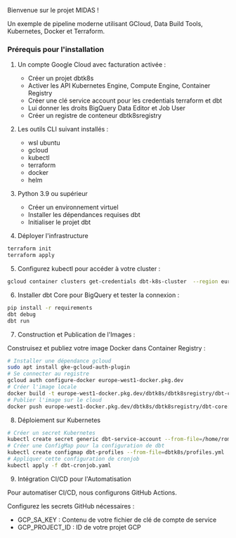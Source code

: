 Bienvenue sur le projet MIDAS !

Un exemple de pipeline moderne utilisant GCloud, Data Build Tools, Kubernetes, Docker et Terraform.

### Prérequis pour l'installation 
1. Un compte Google Cloud avec facturation activée :
   - Créer un projet dbtk8s
   - Activer les API Kubernetes Engine, Compute Engine, Container Registry
   - Créer une clé service account pour les credentials terraform et dbt
   - Lui donner les droits BigQuery Data Editor et Job User
   - Créer un registre de conteneur dbtk8sregistry
2. Les outils CLI suivant installés :
   - wsl ubuntu
   - gcloud
   - kubectl
   - terraform
   - docker
   - helm
3. Python 3.9 ou supérieur 
   - Créer un environnement virtuel 
   - Installer les dépendances requises dbt
   - Initialiser le projet dbt

4. Déployer l'infrastructure

```bash
terraform init
terraform apply
```

5. Configurez kubectl pour accéder à votre cluster :
```bash
gcloud container clusters get-credentials dbt-k8s-cluster  --region europe-west1 --project dbtk8s
```

6. Installer dbt Core pour BigQuery et tester la connexion :
```bash
pip install -r requirements
dbt debug
dbt run
```

7. Construction et Publication de l'Images :

Construisez et publiez votre image Docker dans Container Registry :

```bash
# Installer une dépendance gcloud
sudo apt install gke-gcloud-auth-plugin
# Se connecter au registre  
gcloud auth configure-docker europe-west1-docker.pkg.dev
# Créer l'image locale
docker build -t europe-west1-docker.pkg.dev/dbtk8s/dbtk8sregistry/dbt-core:latest .  
# Publier l'image sur le cloud
docker push europe-west1-docker.pkg.dev/dbtk8s/dbtk8sregistry/dbt-core:latest
```

8. Déploiement sur Kubernetes
```bash
# Créer un secret Kubernetes
kubectl create secret generic dbt-service-account --from-file=/home/romain/git/keys/dbtk8s.json
# Créer une ConfigMap pour la configuration de dbt
kubectl create configmap dbt-profiles --from-file=dbtk8s/profiles.yml
# Appliquer cette configuration de cronjob
kubectl apply -f dbt-cronjob.yaml
```

9. Intégration CI/CD pour l'Automatisation

Pour automatiser CI/CD, nous configurons GitHub Actions.

Configurez les secrets GitHub nécessaires :
   - GCP_SA_KEY : Contenu de votre fichier de clé de compte de service
   - GCP_PROJECT_ID : ID de votre projet GCP
